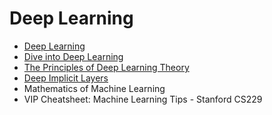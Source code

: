 # Deep Learning

- [Deep Learning](https://www.deeplearningbook.org/)
- [Dive into Deep Learning](https://d2l.ai/)
- [The Principles of Deep Learning Theory](https://deeplearningtheory.com/)
- [Deep Implicit Layers](http://implicit-layers-tutorial.org/)
- Mathematics of Machine Learning
- VIP Cheatsheet: Machine Learning Tips - Stanford CS229

